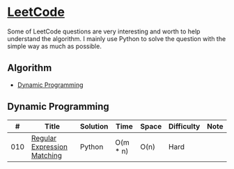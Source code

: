 # [LeetCode](https://leetcode.com/problemset/algorithms/)
Some of LeetCode questions are very interesting and worth to help understand the algorithm.
I mainly use Python to solve the question with the simple way as much as possible.

## Algorithm

* [Dynamic Programming](https://github.com/chihhoyen/LeetCode#dynamic-programming)

## Dynamic Programming
|  #  | Title           |  Solution       |  Time           | Space           | Difficulty    | Note | 
|-----|---------------- | --------------- | --------------- | --------------- | ------------- | -----|
010| [Regular Expression Matching](https://leetcode.com/problems/regular-expression-matching/) | Python | O(m * n) | O(n) | Hard |
